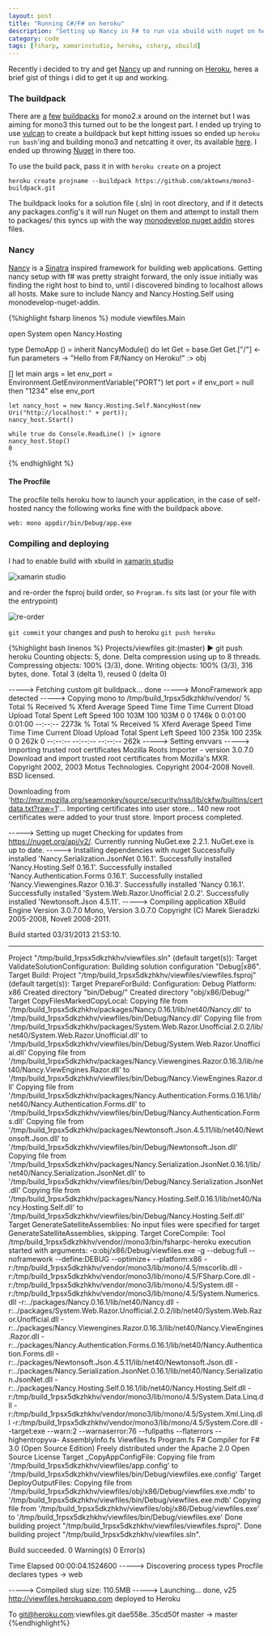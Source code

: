 ```yaml
---
layout: post
title: "Running C#/F# on heroku"
description: "Setting up Nancy in F# to run via xbuild with nuget on heroku"
category: code
tags: [fsharp, xamarinstudio, heroku, csharp, xbuild]
---
```


Recently i decided to try and get [Nancy](http://nancyfx.org/) up and running on [Heroku](http://www.heroku.com/), heres a brief gist of things i did to get it up and working.

### The buildpack
There are [a](https://github.com/bvanderveen/heroku-mono-buildpack) [few](https://github.com/brandur/heroku-buildpack-mono) [buildpacks](https://github.com/BenHall/heroku-buildpack-mono) for mono2.x around on the internet but I was aiming for mono3 this turned out to be the longest part.
I ended up trying to use [vulcan](https://github.com/heroku/vulcan) to create a buildpack but kept hitting issues so ended up `heroku run bash`'ing and building mono3 and netcatting it over, its available [here](https://github.com/aktowns/mono3-buildpack). I ended up throwing [Nuget](http://nuget.org/) in there too.

To use the build pack, pass it in with `heroku create` on a project

    heroku create projname --buildpack https://github.com/aktowns/mono3-buildpack.git

The buildpack looks for a solution file (.sln) in root directory, and if it detects any packages.config's it will run Nuget on them and attempt to install them to packages/ this syncs up with the way [monodevelop nuget addin](https://github.com/mrward/monodevelop-nuget-addin) stores files.

### Nancy
[Nancy](http://nancyfx.org/) is a [Sinatra](http://www.sinatrarb.com/) inspired framework for building web applications. Getting nancy setup with f# was pretty straight forward, the only issue initially was finding the right host to bind to, until i discovered binding to localhost allows all hosts. Make sure to include Nancy and Nancy.Hosting.Self using monodevelop-nuget-addin.

{%highlight fsharp linenos %}
module viewfiles.Main

open System
open Nancy.Hosting

type DemoApp () =
    inherit NancyModule()
    do
        let Get = base.Get
        Get.["/"] <- fun parameters -> "Hello from F#/Nancy on Heroku!" :> obj

[<EntryPoint>]
let main args = 
    let env_port = Environment.GetEnvironmentVariable("PORT")
    let port = if env_port = null then "1234" else env_port
    
    let nancy_host = new Nancy.Hosting.Self.NancyHost(new Uri("http://localhost:" + port));
    nancy_host.Start()
    
    while true do Console.ReadLine() |> ignore
    nancy_host.Stop()
    0
{% endhighlight %}

#### The Procfile
The procfile tells heroku how to launch your application, in the case of self-hosted nancy the following works fine with the buildpack above.

    web: mono appdir/bin/Debug/app.exe

### Compiling and deploying
I had to enable build with xbuild in [xamarin studio](http://xamarin.com/studio)

![xamarin studio](/images/Screen%20Shot%202013-04-01%20at%2010.30.26%20AM2.png) 

and re-order the fsproj build order, so `Program.fs` sits last (or your file with the entrypoint) 

![re-order](/images/Screen%20Shot%202013-04-01%20at%2010.40.25%20AM2.png)

`git commit` your changes and push to heroku `git push heroku` 

{%highlight bash linenos %}
Projects/viewfiles git:(master) ▶ git push heroku
Counting objects: 5, done.
Delta compression using up to 8 threads.
Compressing objects: 100% (3/3), done.
Writing objects: 100% (3/3), 316 bytes, done.
Total 3 (delta 1), reused 0 (delta 0)

-----> Fetching custom git buildpack... done
-----> MonoFramework app detected
-----> Copying mono to /tmp/build_1rpsx5dkzhkhv/vendor/
  % Total    % Received % Xferd  Average Speed   Time    Time     Time  Current
                                 Dload  Upload   Total   Spent    Left  Speed
100  103M  100  103M    0     0  1746k      0  0:01:00  0:01:00 --:--:-- 2273k
  % Total    % Received % Xferd  Average Speed   Time    Time     Time  Current
                                 Dload  Upload   Total   Spent    Left  Speed
100  235k  100  235k    0     0   262k      0 --:--:-- --:--:-- --:--:--  262k
-----> Setting envvars
-----> Importing trusted root certificates
Mozilla Roots Importer - version 3.0.7.0
Download and import trusted root certificates from Mozilla's MXR.
Copyright 2002, 2003 Motus Technologies. Copyright 2004-2008 Novell. BSD licensed.

Downloading from 'http://mxr.mozilla.org/seamonkey/source/security/nss/lib/ckfw/builtins/certdata.txt?raw=1'...
Importing certificates into user store...
140 new root certificates were added to your trust store.
Import process completed.

-----> Setting up nuget
Checking for updates from https://nuget.org/api/v2/.
Currently running NuGet.exe 2.2.1.
NuGet.exe is up to date.
-----> Installing dependencies with nuget
Successfully installed 'Nancy.Serialization.JsonNet 0.16.1'.
Successfully installed 'Nancy.Hosting.Self 0.16.1'.
Successfully installed 'Nancy.Authentication.Forms 0.16.1'.
Successfully installed 'Nancy.Viewengines.Razor 0.16.3'.
Successfully installed 'Nancy 0.16.1'.
Successfully installed 'System.Web.Razor.Unofficial 2.0.2'.
Successfully installed 'Newtonsoft.Json 4.5.11'.
-----> Compiling application
XBuild Engine Version 3.0.7.0
Mono, Version 3.0.7.0
Copyright (C) Marek Sieradzki 2005-2008, Novell 2008-2011.

Build started 03/31/2013 21:53:10.
__________________________________________________
Project "/tmp/build_1rpsx5dkzhkhv/viewfiles.sln" (default target(s)):
  Target ValidateSolutionConfiguration:
    Building solution configuration "Debug|x86".
  Target Build:
    Project "/tmp/build_1rpsx5dkzhkhv/viewfiles/viewfiles.fsproj" (default target(s)):
      Target PrepareForBuild:
        Configuration: Debug Platform: x86
        Created directory "bin/Debug/"
        Created directory "obj/x86/Debug/"
      Target CopyFilesMarkedCopyLocal:
        Copying file from '/tmp/build_1rpsx5dkzhkhv/packages/Nancy.0.16.1/lib/net40/Nancy.dll' to '/tmp/build_1rpsx5dkzhkhv/viewfiles/bin/Debug/Nancy.dll'
        Copying file from '/tmp/build_1rpsx5dkzhkhv/packages/System.Web.Razor.Unofficial.2.0.2/lib/net40/System.Web.Razor.Unofficial.dll' to '/tmp/build_1rpsx5dkzhkhv/viewfiles/bin/Debug/System.Web.Razor.Unofficial.dll'
        Copying file from '/tmp/build_1rpsx5dkzhkhv/packages/Nancy.Viewengines.Razor.0.16.3/lib/net40/Nancy.ViewEngines.Razor.dll' to '/tmp/build_1rpsx5dkzhkhv/viewfiles/bin/Debug/Nancy.ViewEngines.Razor.dll'
        Copying file from '/tmp/build_1rpsx5dkzhkhv/packages/Nancy.Authentication.Forms.0.16.1/lib/net40/Nancy.Authentication.Forms.dll' to '/tmp/build_1rpsx5dkzhkhv/viewfiles/bin/Debug/Nancy.Authentication.Forms.dll'
        Copying file from '/tmp/build_1rpsx5dkzhkhv/packages/Newtonsoft.Json.4.5.11/lib/net40/Newtonsoft.Json.dll' to '/tmp/build_1rpsx5dkzhkhv/viewfiles/bin/Debug/Newtonsoft.Json.dll'
        Copying file from '/tmp/build_1rpsx5dkzhkhv/packages/Nancy.Serialization.JsonNet.0.16.1/lib/net40/Nancy.Serialization.JsonNet.dll' to '/tmp/build_1rpsx5dkzhkhv/viewfiles/bin/Debug/Nancy.Serialization.JsonNet.dll'
        Copying file from '/tmp/build_1rpsx5dkzhkhv/packages/Nancy.Hosting.Self.0.16.1/lib/net40/Nancy.Hosting.Self.dll' to '/tmp/build_1rpsx5dkzhkhv/viewfiles/bin/Debug/Nancy.Hosting.Self.dll'
      Target GenerateSatelliteAssemblies:
      No input files were specified for target GenerateSatelliteAssemblies, skipping.
      Target CoreCompile:
        Tool /tmp/build_1rpsx5dkzhkhv/vendor//mono3/bin/fsharpc-heroku execution started with arguments: -o:obj/x86/Debug/viewfiles.exe -g --debug:full --noframework --define:DEBUG --optimize+ --platform:x86 -r:/tmp/build_1rpsx5dkzhkhv/vendor/mono3/lib/mono/4.5/mscorlib.dll -r:/tmp/build_1rpsx5dkzhkhv/vendor/mono3/lib/mono/4.5/FSharp.Core.dll -r:/tmp/build_1rpsx5dkzhkhv/vendor/mono3/lib/mono/4.5/System.dll -r:/tmp/build_1rpsx5dkzhkhv/vendor/mono3/lib/mono/4.5/System.Numerics.dll -r:../packages/Nancy.0.16.1/lib/net40/Nancy.dll -r:../packages/System.Web.Razor.Unofficial.2.0.2/lib/net40/System.Web.Razor.Unofficial.dll -r:../packages/Nancy.Viewengines.Razor.0.16.3/lib/net40/Nancy.ViewEngines.Razor.dll -r:../packages/Nancy.Authentication.Forms.0.16.1/lib/net40/Nancy.Authentication.Forms.dll -r:../packages/Newtonsoft.Json.4.5.11/lib/net40/Newtonsoft.Json.dll -r:../packages/Nancy.Serialization.JsonNet.0.16.1/lib/net40/Nancy.Serialization.JsonNet.dll -r:../packages/Nancy.Hosting.Self.0.16.1/lib/net40/Nancy.Hosting.Self.dll -r:/tmp/build_1rpsx5dkzhkhv/vendor/mono3/lib/mono/4.5/System.Data.Linq.dll -r:/tmp/build_1rpsx5dkzhkhv/vendor/mono3/lib/mono/4.5/System.Xml.Linq.dll -r:/tmp/build_1rpsx5dkzhkhv/vendor/mono3/lib/mono/4.5/System.Core.dll --target:exe --warn:2 --warnaserror:76 --fullpaths --flaterrors --highentropyva- AssemblyInfo.fs Viewfiles.fs Program.fs
        F# Compiler for F# 3.0 (Open Source Edition)
        Freely distributed under the Apache 2.0 Open Source License
      Target _CopyAppConfigFile:
        Copying file from '/tmp/build_1rpsx5dkzhkhv/viewfiles/app.config' to '/tmp/build_1rpsx5dkzhkhv/viewfiles/bin/Debug/viewfiles.exe.config'
      Target DeployOutputFiles:
        Copying file from '/tmp/build_1rpsx5dkzhkhv/viewfiles/obj/x86/Debug/viewfiles.exe.mdb' to '/tmp/build_1rpsx5dkzhkhv/viewfiles/bin/Debug/viewfiles.exe.mdb'
        Copying file from '/tmp/build_1rpsx5dkzhkhv/viewfiles/obj/x86/Debug/viewfiles.exe' to '/tmp/build_1rpsx5dkzhkhv/viewfiles/bin/Debug/viewfiles.exe'
    Done building project "/tmp/build_1rpsx5dkzhkhv/viewfiles/viewfiles.fsproj".
Done building project "/tmp/build_1rpsx5dkzhkhv/viewfiles.sln".

Build succeeded.
   0 Warning(s)
   0 Error(s)

Time Elapsed 00:00:04.1524600
-----> Discovering process types
       Procfile declares types -> web

-----> Compiled slug size: 110.5MB
-----> Launching... done, v25
       http://viewfiles.herokuapp.com deployed to Heroku

To git@heroku.com:viewfiles.git
   dae558e..35cd50f  master -> master
{%endhighlight%}

